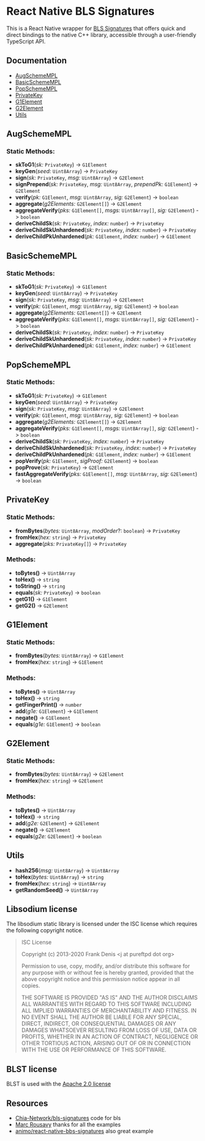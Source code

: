 # React Native BLS Signatures

This is a React Native wrapper for [BLS Signatures](https://github.com/Chia-Network/bls-signatures) that offers quick and direct bindings to the native C++ library, accessible through a user-friendly TypeScript API.

## Documentation

- [AugSchemeMPL](#augschemempl)
- [BasicSchemeMPL](#basicschemempl)
- [PopSchemeMPL](#popschemempl)
- [PrivateKey](#privatekey)
- [G1Element](#g1element)
- [G2Element](#g2element)
- [Utils](#utils)

## AugSchemeMPL

### Static Methods:

- **skToG1**(_sk:_ `PrivateKey`) -> `G1Element`
- **keyGen**(_seed:_ `Uint8Array`) -> `PrivateKey`
- **sign**(_sk:_ `PrivateKey`, _msg:_ `Uint8Array`) -> `G2Element`
- **signPrepend**(_sk:_ `PrivateKey`, _msg:_ `Uint8Array`, _prependPk:_ `G1Element`) -> `G2Element`
- **verify**(_pk:_ `G1Element`, _msg:_ `Uint8Array`, _sig:_ `G2Element`) -> `boolean`
- **aggregate**(_g2Elements:_ `G2Element[]`) -> `G2Element`
- **aggregateVerify**(_pks:_ `G1Element[]`, _msgs:_ `Uint8Array[]`, _sig:_ `G2Element`) -> `boolean`
- **deriveChildSk**(_sk:_ `PrivateKey`, _index:_ `number`) -> `PrivateKey`
- **deriveChildSkUnhardened**(_sk:_ `PrivateKey`, _index:_ `number`) -> `PrivateKey`
- **deriveChildPkUnhardened**(_pk:_ `G1Element`, _index:_ `number`) -> `G1Element`

## BasicSchemeMPL

### Static Methods:

- **skToG1**(_sk:_ `PrivateKey`) -> `G1Element`
- **keyGen**(_seed:_ `Uint8Array`) -> `PrivateKey`
- **sign**(_sk:_ `PrivateKey`, _msg:_ `Uint8Array`) -> `G2Element`
- **verify**(_pk:_ `G1Element`, _msg:_ `Uint8Array`, _sig:_ `G2Element`) -> `boolean`
- **aggregate**(_g2Elements:_ `G2Element[]`) -> `G2Element`
- **aggregateVerify**(_pks:_ `G1Element[]`, _msgs:_ `Uint8Array[]`, _sig:_ `G2Element`) -> `boolean`
- **deriveChildSk**(_sk:_ `PrivateKey`, _index:_ `number`) -> `PrivateKey`
- **deriveChildSkUnhardened**(_sk:_ `PrivateKey`, _index:_ `number`) -> `PrivateKey`
- **deriveChildPkUnhardened**(_pk:_ `G1Element`, _index:_ `number`) -> `G1Element`

## PopSchemeMPL

### Static Methods:

- **skToG1**(_sk:_ `PrivateKey`) -> `G1Element`
- **keyGen**(_seed:_ `Uint8Array`) -> `PrivateKey`
- **sign**(_sk:_ `PrivateKey`, _msg:_ `Uint8Array`) -> `G2Element`
- **verify**(_pk:_ `G1Element`, _msg:_ `Uint8Array`, _sig:_ `G2Element`) -> `boolean`
- **aggregate**(_g2Elements:_ `G2Element[]`) -> `G2Element`
- **aggregateVerify**(_pks:_ `G1Element[]`, _msgs:_ `Uint8Array[]`, _sig:_ `G2Element`) -> `boolean`
- **deriveChildSk**(_sk:_ `PrivateKey`, _index:_ `number`) -> `PrivateKey`
- **deriveChildSkUnhardened**(_sk:_ `PrivateKey`, _index:_ `number`) -> `PrivateKey`
- **deriveChildPkUnhardened**(_pk:_ `G1Element`, _index:_ `number`) -> `G1Element`
- **popVerify**(_pk:_ `G1Element`, _sigProof:_ `G2Element`) -> `boolean`
- **popProve**(_sk:_ `PrivateKey`) -> `G2Element`
- **fastAggregateVerify**(_pks:_ `G1Element[]`, _msg:_ `Uint8Array`, _sig:_ `G2Element`) -> `boolean`

## PrivateKey

### Static Methods:

- **fromBytes**(_bytes:_ `Uint8Array`, _modOrder_?: `boolean`) -> `PrivateKey`
- **fromHex**(_hex:_ `string`) -> `PrivateKey`
- **aggregate**(_pks:_ `PrivateKey[]`) -> `PrivateKey`

### Methods:

- **toBytes()** -> `Uint8Array`
- **toHex()** -> `string`
- **toString()** -> `string`
- **equals**(_sk:_ `PrivateKey`) -> `boolean`
- **getG1()** -> `G1Element`
- **getG2()** -> `G2Element`

## G1Element

### Static Methods:

- **fromBytes**(_bytes:_ `Uint8Array`) -> `G1Element`
- **fromHex**(_hex:_ `string`) -> `G1Element`

### Methods:

- **toBytes()** -> `Uint8Array`
- **toHex()** -> `string`
- **getFingerPrint()** -> `number`
- **add**(_g1e:_ `G1Element`) -> `G1Element`
- **negate()** -> `G1Element`
- **equals**(_g1e:_ `G1Element`) -> `boolean`

## G2Element

### Static Methods:

- **fromBytes**(_bytes:_ `Uint8Array`) -> `G2Element`
- **fromHex**(_hex:_ `string`) -> `G2Element`

### Methods:

- **toBytes()** -> `Uint8Array`
- **toHex()** -> `string`
- **add**(_g2e:_ `G2Element`) -> `G2Element`
- **negate()** -> `G2Element`
- **equals**(_g2e:_ `G2Element`) -> `boolean`

## Utils

- **hash256**(_msg:_ `Uint8Array`) -> `Uint8Array`
- **toHex**(_bytes:_ `Uint8Array`) -> `string`
- **fromHex**(_hex:_ `string`) -> `Uint8Array`
- **getRandomSeed()** -> `Uint8Array`

## Libsodium license

The libsodium static library is licensed under the ISC license which requires
the following copyright notice.

> ISC License
>
> Copyright (c) 2013-2020
> Frank Denis \<j at pureftpd dot org\>
>
> Permission to use, copy, modify, and/or distribute this software for any
> purpose with or without fee is hereby granted, provided that the above
> copyright notice and this permission notice appear in all copies.
>
> THE SOFTWARE IS PROVIDED "AS IS" AND THE AUTHOR DISCLAIMS ALL WARRANTIES
> WITH REGARD TO THIS SOFTWARE INCLUDING ALL IMPLIED WARRANTIES OF
> MERCHANTABILITY AND FITNESS. IN NO EVENT SHALL THE AUTHOR BE LIABLE FOR
> ANY SPECIAL, DIRECT, INDIRECT, OR CONSEQUENTIAL DAMAGES OR ANY DAMAGES
> WHATSOEVER RESULTING FROM LOSS OF USE, DATA OR PROFITS, WHETHER IN AN
> ACTION OF CONTRACT, NEGLIGENCE OR OTHER TORTIOUS ACTION, ARISING OUT OF
> OR IN CONNECTION WITH THE USE OR PERFORMANCE OF THIS SOFTWARE.

## BLST license

BLST is used with the
[Apache 2.0 license](https://github.com/supranational/blst/blob/master/LICENSE)

## Resources

- [Chia-Network/bls-signatures](https://github.com/Chia-Network/bls-signatures) code for bls
- [Marc Rousavy](https://github.com/mrousavy) thanks for all the examples
- [animo/react-native-bbs-signatures](https://github.com/animo/react-native-bbs-signatures) also great example
